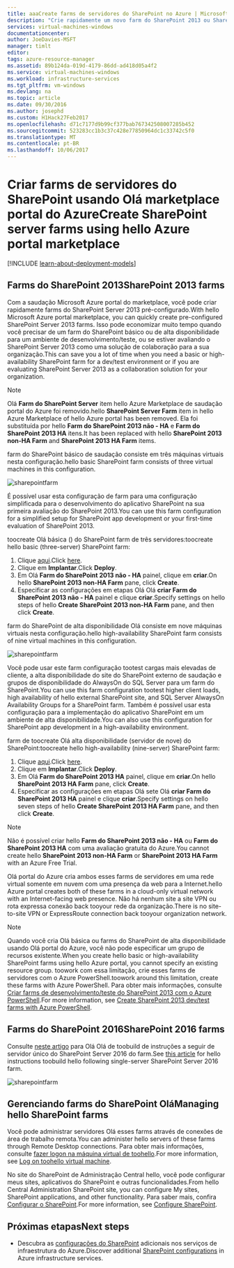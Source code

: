 ```yaml
---
title: aaaCreate farms de servidores do SharePoint no Azure | Microsoft Docs
description: "Crie rapidamente um novo farm do SharePoint 2013 ou SharePoint 2016 no Azure usando Olá marketplace portal do Azure."
services: virtual-machines-windows
documentationcenter: 
author: JoeDavies-MSFT
manager: timlt
editor: 
tags: azure-resource-manager
ms.assetid: 89b124da-019d-4179-86dd-ad418d05a4f2
ms.service: virtual-machines-windows
ms.workload: infrastructure-services
ms.tgt_pltfrm: vm-windows
ms.devlang: na
ms.topic: article
ms.date: 09/30/2016
ms.author: josephd
ms.custom: H1Hack27Feb2017
ms.openlocfilehash: d71c7177d9b99cf377bab767342508007285b452
ms.sourcegitcommit: 523283cc1b3c37c428e77850964dc1c33742c5f0
ms.translationtype: MT
ms.contentlocale: pt-BR
ms.lasthandoff: 10/06/2017
---
```

# <a name="create-sharepoint-server-farms-using-hello-azure-portal-marketplace"></a><span data-ttu-id="6aff1-103">Criar farms de servidores do SharePoint usando Olá marketplace portal do Azure</span><span class="sxs-lookup"><span data-stu-id="6aff1-103">Create SharePoint server farms using hello Azure portal marketplace</span></span>

[!INCLUDE [learn-about-deployment-models](../../../includes/learn-about-deployment-models-rm-include.md)]

## <a name="sharepoint-2013-farms"></a><span data-ttu-id="6aff1-104">Farms do SharePoint 2013</span><span class="sxs-lookup"><span data-stu-id="6aff1-104">SharePoint 2013 farms</span></span>
<span data-ttu-id="6aff1-105">Com a saudação Microsoft Azure portal do marketplace, você pode criar rapidamente farms do SharePoint Server 2013 pré-configurado.</span><span class="sxs-lookup"><span data-stu-id="6aff1-105">With hello Microsoft Azure portal marketplace, you can quickly create pre-configured SharePoint Server 2013 farms.</span></span> <span data-ttu-id="6aff1-106">Isso pode economizar muito tempo quando você precisar de um farm do SharePoint básico ou de alta disponibilidade para um ambiente de desenvolvimento/teste, ou se estiver avaliando o SharePoint Server 2013 como uma solução de colaboração para a sua organização.</span><span class="sxs-lookup"><span data-stu-id="6aff1-106">This can save you a lot of time when you need a basic or high-availability SharePoint farm for a dev/test environment or if you are evaluating SharePoint Server 2013 as a collaboration solution for your organization.</span></span>

> [!NOTE]
> <span data-ttu-id="6aff1-107">Olá **Farm do SharePoint Server** item hello Azure Marketplace de saudação portal do Azure foi removido.</span><span class="sxs-lookup"><span data-stu-id="6aff1-107">hello **SharePoint Server Farm** item in hello Azure Marketplace of hello Azure portal has been removed.</span></span> <span data-ttu-id="6aff1-108">Ela foi substituída por hello **Farm do SharePoint 2013 não - HA** e **Farm do SharePoint 2013 HA** itens.</span><span class="sxs-lookup"><span data-stu-id="6aff1-108">It has been replaced with hello **SharePoint 2013 non-HA Farm** and **SharePoint 2013 HA Farm** items.</span></span>
>
>

<span data-ttu-id="6aff1-109">farm do SharePoint básico de saudação consiste em três máquinas virtuais nesta configuração.</span><span class="sxs-lookup"><span data-stu-id="6aff1-109">hello basic SharePoint farm consists of three virtual machines in this configuration.</span></span>

![sharepointfarm](./media/sharepoint-farm/Non-HAFarm.png)

<span data-ttu-id="6aff1-111">É possível usar esta configuração de farm para uma configuração simplificada para o desenvolvimento do aplicativo SharePoint na sua primeira avaliação do SharePoint 2013.</span><span class="sxs-lookup"><span data-stu-id="6aff1-111">You can use this farm configuration for a simplified setup for SharePoint app development or your first-time evaluation of SharePoint 2013.</span></span>

<span data-ttu-id="6aff1-112">toocreate Olá básica () do SharePoint farm de três servidores:</span><span class="sxs-lookup"><span data-stu-id="6aff1-112">toocreate hello basic (three-server) SharePoint farm:</span></span>

1. <span data-ttu-id="6aff1-113">Clique [aqui](https://azure.microsoft.com/marketplace/partners/sharepoint2013/sharepoint2013farmsharepoint2013-nonha/).</span><span class="sxs-lookup"><span data-stu-id="6aff1-113">Click [here](https://azure.microsoft.com/marketplace/partners/sharepoint2013/sharepoint2013farmsharepoint2013-nonha/).</span></span>
2. <span data-ttu-id="6aff1-114">Clique em **Implantar**.</span><span class="sxs-lookup"><span data-stu-id="6aff1-114">Click **Deploy**.</span></span>
3. <span data-ttu-id="6aff1-115">Em Olá **Farm do SharePoint 2013 não - HA** painel, clique em **criar**.</span><span class="sxs-lookup"><span data-stu-id="6aff1-115">On hello **SharePoint 2013 non-HA Farm** pane, click **Create**.</span></span>
4. <span data-ttu-id="6aff1-116">Especificar as configurações em etapas Olá Olá **criar Farm do SharePoint 2013 não - HA** painel e clique **criar**.</span><span class="sxs-lookup"><span data-stu-id="6aff1-116">Specify settings on hello steps of hello **Create SharePoint 2013 non-HA Farm** pane, and then click **Create**.</span></span>

<span data-ttu-id="6aff1-117">farm do SharePoint de alta disponibilidade Olá consiste em nove máquinas virtuais nesta configuração.</span><span class="sxs-lookup"><span data-stu-id="6aff1-117">hello high-availability SharePoint farm consists of nine virtual machines in this configuration.</span></span>

![sharepointfarm](./media/sharepoint-farm/HAFarm.png)

<span data-ttu-id="6aff1-119">Você pode usar este farm configuração tootest cargas mais elevadas de cliente, a alta disponibilidade do site do SharePoint externo de saudação e grupos de disponibilidade do AlwaysOn do SQL Server para um farm do SharePoint.</span><span class="sxs-lookup"><span data-stu-id="6aff1-119">You can use this farm configuration tootest higher client loads, high availability of hello external SharePoint site, and SQL Server AlwaysOn Availability Groups for a SharePoint farm.</span></span> <span data-ttu-id="6aff1-120">Também é possível usar esta configuração para a implementação do aplicativo SharePoint em um ambiente de alta disponibilidade.</span><span class="sxs-lookup"><span data-stu-id="6aff1-120">You can also use this configuration for SharePoint app development in a high-availability environment.</span></span>

<span data-ttu-id="6aff1-121">farm de toocreate Olá alta disponibilidade (servidor de nove) do SharePoint:</span><span class="sxs-lookup"><span data-stu-id="6aff1-121">toocreate hello high-availability (nine-server) SharePoint farm:</span></span>

1. <span data-ttu-id="6aff1-122">Clique [aqui](https://azure.microsoft.com/marketplace/partners/sharepoint2013/sharepoint2013farmsharepoint2013-ha/).</span><span class="sxs-lookup"><span data-stu-id="6aff1-122">Click [here](https://azure.microsoft.com/marketplace/partners/sharepoint2013/sharepoint2013farmsharepoint2013-ha/).</span></span>
2. <span data-ttu-id="6aff1-123">Clique em **Implantar**.</span><span class="sxs-lookup"><span data-stu-id="6aff1-123">Click **Deploy**.</span></span>
3. <span data-ttu-id="6aff1-124">Em Olá **Farm do SharePoint 2013 HA** painel, clique em **criar**.</span><span class="sxs-lookup"><span data-stu-id="6aff1-124">On hello **SharePoint 2013 HA Farm** pane, click **Create**.</span></span>
4. <span data-ttu-id="6aff1-125">Especificar as configurações em etapas Olá sete Olá **criar Farm do SharePoint 2013 HA** painel e clique **criar**.</span><span class="sxs-lookup"><span data-stu-id="6aff1-125">Specify settings on hello seven steps of hello **Create SharePoint 2013 HA Farm** pane, and then click **Create**.</span></span>

> [!NOTE]
> <span data-ttu-id="6aff1-126">Não é possível criar hello **Farm do SharePoint 2013 não - HA** ou **Farm do SharePoint 2013 HA** com uma avaliação gratuita do Azure.</span><span class="sxs-lookup"><span data-stu-id="6aff1-126">You cannot create hello **SharePoint 2013 non-HA Farm** or **SharePoint 2013 HA Farm** with an Azure Free Trial.</span></span>
>
>

<span data-ttu-id="6aff1-127">Olá portal do Azure cria ambos esses farms de servidores em uma rede virtual somente em nuvem com uma presença da web para a Internet.</span><span class="sxs-lookup"><span data-stu-id="6aff1-127">hello Azure portal creates both of these farms in a cloud-only virtual network with an Internet-facing web presence.</span></span> <span data-ttu-id="6aff1-128">Não há nenhum site a site VPN ou rota expressa conexão back tooyour rede da organização.</span><span class="sxs-lookup"><span data-stu-id="6aff1-128">There is no site-to-site VPN or ExpressRoute connection back tooyour organization network.</span></span>

> [!NOTE]
> <span data-ttu-id="6aff1-129">Quando você cria Olá básica ou farms do SharePoint de alta disponibilidade usando Olá portal do Azure, você não pode especificar um grupo de recursos existente.</span><span class="sxs-lookup"><span data-stu-id="6aff1-129">When you create hello basic or high-availability SharePoint farms using hello Azure portal, you cannot specify an existing resource group.</span></span> <span data-ttu-id="6aff1-130">toowork com essa limitação, crie esses farms de servidores com o Azure PowerShell.</span><span class="sxs-lookup"><span data-stu-id="6aff1-130">toowork around this limitation, create these farms with Azure PowerShell.</span></span> <span data-ttu-id="6aff1-131">Para obter mais informações, consulte [Criar farms de desenvolvimento/teste do SharePoint 2013 com o Azure PowerShell](https://technet.microsoft.com/library/mt743093.aspx#powershell).</span><span class="sxs-lookup"><span data-stu-id="6aff1-131">For more information, see [Create SharePoint 2013 dev/test farms with Azure PowerShell](https://technet.microsoft.com/library/mt743093.aspx#powershell).</span></span>
>
>

## <a name="sharepoint-2016-farms"></a><span data-ttu-id="6aff1-132">Farms do SharePoint 2016</span><span class="sxs-lookup"><span data-stu-id="6aff1-132">SharePoint 2016 farms</span></span>
<span data-ttu-id="6aff1-133">Consulte [neste artigo](https://technet.microsoft.com/library/mt723354.aspx) para Olá Olá de toobuild de instruções a seguir de servidor único do SharePoint Server 2016 do farm.</span><span class="sxs-lookup"><span data-stu-id="6aff1-133">See [this article](https://technet.microsoft.com/library/mt723354.aspx) for hello instructions toobuild hello following single-server SharePoint Server 2016 farm.</span></span>

![sharepointfarm](./media/sharepoint-farm/SP2016Farm.png)

## <a name="managing-hello-sharepoint-farms"></a><span data-ttu-id="6aff1-135">Gerenciando farms do SharePoint Olá</span><span class="sxs-lookup"><span data-stu-id="6aff1-135">Managing hello SharePoint farms</span></span>
<span data-ttu-id="6aff1-136">Você pode administrar servidores Olá esses farms através de conexões de área de trabalho remota.</span><span class="sxs-lookup"><span data-stu-id="6aff1-136">You can administer hello servers of these farms through Remote Desktop connections.</span></span> <span data-ttu-id="6aff1-137">Para obter mais informações, consulte [fazer logon na máquina virtual de toohello](quick-create-portal.md#connect-to-virtual-machine).</span><span class="sxs-lookup"><span data-stu-id="6aff1-137">For more information, see [Log on toohello virtual machine](quick-create-portal.md#connect-to-virtual-machine).</span></span>

<span data-ttu-id="6aff1-138">No site do SharePoint de Administração Central hello, você pode configurar meus sites, aplicativos do SharePoint e outras funcionalidades.</span><span class="sxs-lookup"><span data-stu-id="6aff1-138">From hello Central Administration SharePoint site, you can configure My sites, SharePoint applications, and other functionality.</span></span> <span data-ttu-id="6aff1-139">Para saber mais, confira [Configurar o SharePoint](http://technet.microsoft.com/library/ee836142.aspx).</span><span class="sxs-lookup"><span data-stu-id="6aff1-139">For more information, see [Configure SharePoint](http://technet.microsoft.com/library/ee836142.aspx).</span></span>

## <a name="next-steps"></a><span data-ttu-id="6aff1-140">Próximas etapas</span><span class="sxs-lookup"><span data-stu-id="6aff1-140">Next steps</span></span>
* <span data-ttu-id="6aff1-141">Descubra as [configurações do SharePoint](https://technet.microsoft.com/library/dn635309.aspx) adicionais nos serviços de infraestrutura do Azure.</span><span class="sxs-lookup"><span data-stu-id="6aff1-141">Discover additional [SharePoint configurations](https://technet.microsoft.com/library/dn635309.aspx) in Azure infrastructure services.</span></span>
